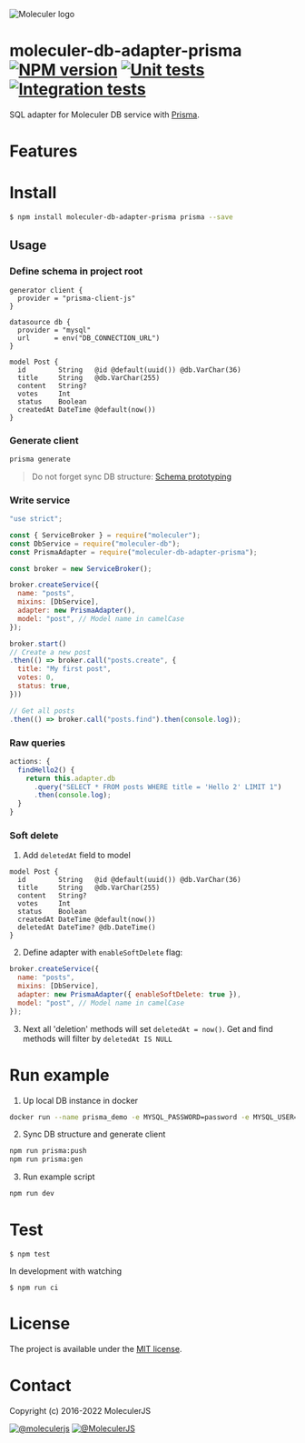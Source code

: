 ![Moleculer logo](http://moleculer.services/images/banner.png)

# moleculer-db-adapter-prisma [![NPM version](https://img.shields.io/npm/v/moleculer-db-adapter-prisma.svg)](https://www.npmjs.com/package/moleculer-db-adapter-prisma) [![Unit tests](https://github.com/noluckjustskill/moleculer-db-adapter-prisma/actions/workflows/unit-tests.yml/badge.svg?branch=main)](https://github.com/noluckjustskill/moleculer-db-adapter-prisma/actions/workflows/unit-tests.yml) [![Integration tests](https://github.com/noluckjustskill/moleculer-db-adapter-prisma/actions/workflows/integration-tests.yml/badge.svg?branch=main)](https://github.com/noluckjustskill/moleculer-db-adapter-prisma/actions/workflows/integration-tests.yml)

SQL adapter for Moleculer DB service with [Prisma](https://www.prisma.io).

# Features

# Install

```bash
$ npm install moleculer-db-adapter-prisma prisma --save
```

## Usage

### Define schema in project root
```prisma
generator client {
  provider = "prisma-client-js"
}

datasource db {
  provider = "mysql"
  url      = env("DB_CONNECTION_URL")
}

model Post {
  id        String   @id @default(uuid()) @db.VarChar(36)
  title     String   @db.VarChar(255)
  content   String?
  votes     Int
  status    Boolean
  createdAt DateTime @default(now())
}
```

### Generate client
```sh
prisma generate
```

> Do not forget sync DB structure: [Schema prototyping](https://www.prisma.io/docs/guides/database/prototyping-schema-db-push)

### Write service
```js
"use strict";

const { ServiceBroker } = require("moleculer");
const DbService = require("moleculer-db");
const PrismaAdapter = require("moleculer-db-adapter-prisma");

const broker = new ServiceBroker();

broker.createService({
  name: "posts",
  mixins: [DbService],
  adapter: new PrismaAdapter(),
  model: "post", // Model name in camelCase
});

broker.start()
// Create a new post
.then(() => broker.call("posts.create", {
  title: "My first post",
  votes: 0,
  status: true,
}))

// Get all posts
.then(() => broker.call("posts.find").then(console.log));
```

### Raw queries
```js
actions: {
  findHello2() {
    return this.adapter.db
      .query("SELECT * FROM posts WHERE title = 'Hello 2' LIMIT 1")
      .then(console.log);
  }
}
```

### Soft delete
1. Add `deletedAt` field to model
```prisma
model Post {
  id        String   @id @default(uuid()) @db.VarChar(36)
  title     String   @db.VarChar(255)
  content   String?
  votes     Int
  status    Boolean
  createdAt DateTime @default(now())
  deletedAt DateTime? @db.DateTime()
}
```

2. Define adapter with `enableSoftDelete` flag:
```js
broker.createService({
  name: "posts",
  mixins: [DbService],
  adapter: new PrismaAdapter({ enableSoftDelete: true }),
  model: "post", // Model name in camelCase
});
```

3. Next all 'deletion' methods will set `deletedAt = now()`. Get and find methods will filter by `deletedAt IS NULL`

# Run example
1. Up local DB instance in docker
```sh
docker run --name prisma_demo -e MYSQL_PASSWORD=password -e MYSQL_USER=user -e MYSQL_ALLOW_EMPTY_PASSWORD=1 -e MYSQL_DATABASE=prisma -p 3306:3306 -d mysql:8.0.23 --default-authentication-plugin=mysql_native_password
```

2. Sync DB structure and generate client
```sh
npm run prisma:push
npm run prisma:gen
```

3. Run example script
```sh
npm run dev
```

# Test
```
$ npm test
```

In development with watching

```
$ npm run ci
```

# License
The project is available under the [MIT license](https://tldrlegal.com/license/mit-license).

# Contact
Copyright (c) 2016-2022 MoleculerJS

[![@moleculerjs](https://img.shields.io/badge/github-moleculerjs-green.svg)](https://github.com/moleculerjs) [![@MoleculerJS](https://img.shields.io/badge/twitter-MoleculerJS-blue.svg)](https://twitter.com/MoleculerJS)
